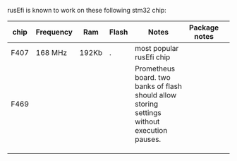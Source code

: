 

rusEfi is known to work on these following stm32 chip:

| chip | Frequency | Ram | Flash | Notes | Package notes  |   |
|------|-----------|-----|-------|-------|---|---|
| F407 | 168 MHz   | 192Kb    | .      | most popular rusEfi chip      |   |   |
| F469 |           |     |       |  Prometheus board. two banks of flash should allow storing settings without execution pauses.     |   |   |
|      |           |     |       |       |   |   |
|      |           |     |       |       |   |   |
|      |           |     |       |       |   |   |




